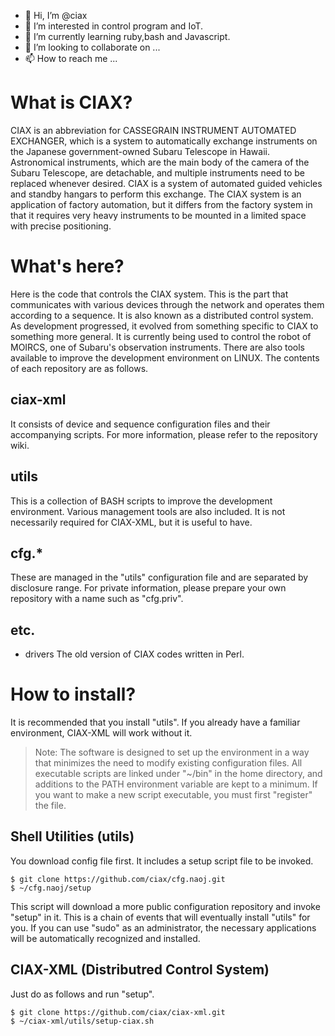 - 👋 Hi, I’m @ciax
- 👀 I’m interested in control program and IoT.
- 🌱 I’m currently learning ruby,bash and Javascript.
- 💞️ I’m looking to collaborate on ...
- 📫 How to reach me ...
# What is CIAX?
 CIAX is an abbreviation for CASSEGRAIN INSTRUMENT AUTOMATED EXCHANGER, which is a system to automatically exchange instruments on the Japanese government-owned Subaru Telescope in Hawaii. Astronomical instruments, which are the main body of the camera of the Subaru Telescope, are detachable, and multiple instruments need to be replaced whenever desired. CIAX is a system of automated guided vehicles and standby hangars to perform this exchange. The CIAX system is an application of factory automation, but it differs from the factory system in that it requires very heavy instruments to be mounted in a limited space with precise positioning.
# What's here?
 Here is the code that controls the CIAX system. This is the part that communicates with various devices through the network and operates them according to a sequence. It is also known as a distributed control system. As development progressed, it evolved from something specific to CIAX to something more general. It is currently being used to control the robot of MOIRCS, one of Subaru's observation instruments. There are also tools available to improve the development environment on LINUX. The contents of each repository are as follows.
 ## ciax-xml
  It consists of device and sequence configuration files and their accompanying scripts. For more information, please refer to the repository wiki.
 ## utils
  This is a collection of BASH scripts to improve the development environment. Various management tools are also included. It is not necessarily required for CIAX-XML, but it is useful to have.
 ## cfg.*
 These are managed in the "utils" configuration file and are separated by disclosure range. For private information, please prepare your own repository with a name such as "cfg.priv".
 ## etc.
  - drivers
   The old version of CIAX codes written in Perl. 
# How to install?
 It is recommended that you install "utils". If you already have a familiar environment, CIAX-XML will work without it.
 > Note: The software is designed to set up the environment in a way that minimizes the need to modify existing configuration files. All executable scripts are linked under "~/bin" in the home directory, and additions to the PATH environment variable are kept to a minimum. If you want to make a new script executable, you must first "register" the file.
 ## Shell Utilities (utils)
  You download config file first. It includes a setup script file to be invoked.
  ```
  $ git clone https://github.com/ciax/cfg.naoj.git
  $ ~/cfg.naoj/setup
  ```
  This script will download a more public configuration repository and invoke "setup" in it. This is a chain of events that will eventually install "utils" for you. If you can use "sudo" as an administrator, the necessary applications will be automatically recognized and installed.
 ## CIAX-XML (Distributred Control System)
  Just do as follows and run "setup".
  ```
  $ git clone https://github.com/ciax/ciax-xml.git
  $ ~/ciax-xml/utils/setup-ciax.sh
  ```
<!---
ciax/ciax is a ✨ special ✨ repository because its `README.md` (this file) appears on your GitHub profile.
You can click the Preview link to take a look at your changes.
--->
